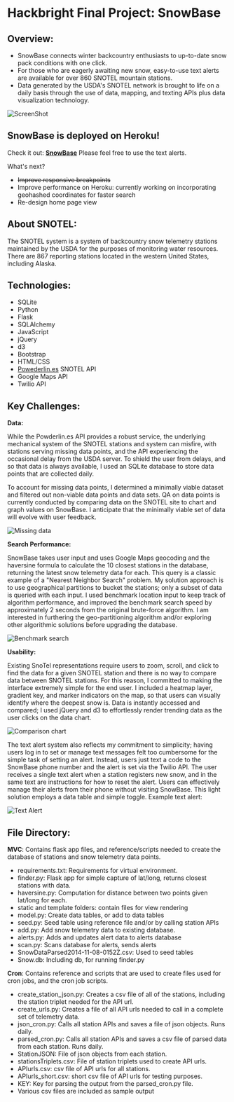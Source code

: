 Hackbright Final Project: SnowBase
============================================

<h2>Overview:</h2>

<p></p>
<ul><li>SnowBase connects winter backcountry enthusiasts to up-to-date snow pack conditions with one click.</li>
<li>For those who are eagerly awaiting new snow, easy-to-use text alerts are available for over 860 SNOTEL mountain stations.</li>
<li>Data generated by the USDA's SNOTEL network is brought to life on a daily basis through the use of data, mapping, and texting APIs plus data visualization technology.</li></ul>

![ScreenShot](https://raw.githubusercontent.com/Piera/Project/master/MVC/ScreenShot.png)

<p></p>

<h2>SnowBase is deployed on Heroku!</h2>
Check it out: <strong><a href=http://snowbase-project.herokuapp.com/>SnowBase</a></strong>
Please feel free to use the text alerts.

What's next?
<ul><li><strike>Improve responsive breakpoints</strike></li>
<li>Improve performance on Heroku: currently working on incorporating geohashed coordinates for faster search</li>
<li>Re-design home page view</li></ul>

<h2>About SNOTEL:</h2>
The SNOTEL system is a system of backcountry snow telemetry stations maintained by the USDA for the purposes of monitoring water resources.  There are 867 reporting stations located in the western United States, including Alaska.  

<p></p>
<h2>Technologies:</h2>
<p></p>
<ul><li>SQLite</li>
<li>Python</li>
<li>Flask</li>
<li>SQLAlchemy</li>
<li>JavaScript</li>
<li>jQuery</li>
<li>d3</li>
<li>Bootstrap</li>
<li>HTML/CSS</li>
<li><a href=http://powderlin.es/api.html>Powederlin.es</a> SNOTEL API</li>
<li>Google Maps API</li>
<li>Twilio API</li></ul>

<h2>Key Challenges:</h2>

<strong>Data:</strong> 

While the Powderlin.es API provides a robust service, the underlying mechanical system of the SNOTEL stations and system can misfire, with stations serving missing data points, and the API experiencing the occasional delay from the USDA server. To shield the user from delays, and so that data is always available, I used an SQLite database to store data points that are collected daily.  

To account for missing data points, I determined a minimally viable dataset and filtered out non-viable data points and data sets. QA on data points is currently conducted by comparing data on the SNOTEL site to chart and graph values on SnowBase. I anticipate that the minimally viable set of data will evolve with user feedback.

![ Missing data ](https://raw.githubusercontent.com/Piera/Project/master/MVC/Missing_data.png) 

<strong>Search Performance:</strong> 

SnowBase takes user input and uses Google Maps geocoding and the haversine formula to calculate the 10 closest stations in the database, returning the latest snow telemetry data for each.  This query is a classic example of a "Nearest Neighbor Search" problem.  My solution approach is to use geographical partitions to bucket the stations; only a subset of data is queried with each input.  I used benchmark location input to keep track of algorithm performance, and improved the benchmark search speed by approximately 2 seconds from the original brute-force algorithm.  I am interested in furthering the geo-partitioning algorithm and/or exploring other algorithmic solutions before upgrading the database.

![ Benchmark search ](https://raw.githubusercontent.com/Piera/Project/master/MVC/Benchmark_search.png)  

<strong>Usability:</strong> 

Existing SnoTel representations require users to zoom, scroll, and click to find the data for a given SNOTEL station and there is no way to compare data between SNOTEL stations. For this reason, I committed to making the interface extremely simple for the end user. I included a heatmap layer, gradient key, and marker indicators on the map, so that users can visually identify where the deepest snow is. Data is instantly accessed and compared; I used jQuery and d3 to effortlessly render trending data as the user clicks on the data chart. 

![ Comparison chart ](https://raw.githubusercontent.com/Piera/Project/master/MVC/Comparison_chart.png)  

The text alert system also reflects my commitment to simplicity; having users log in to set or manage text messages felt too cumbersome for the simple task of setting an alert.  Instead, users just text a code to the SnowBase phone number and the alert is set via the Twilio API. The user receives a single text alert when a station registers new snow, and in the same text are instructions for how to reset the alert.  Users can effectively manage their alerts from their phone without visiting SnowBase.  This light solution employs a data table and simple toggle.  Example text alert:

![ Text Alert ](https://raw.githubusercontent.com/Piera/Project/master/MVC/Text_alert.jpg)  

<p></p>

<h2>File Directory:</h2>

<p></p> 
<strong>MVC</strong>: Contains flask app files, and reference/scripts needed to create the database of stations and snow telemetry data points.
<p></p>
<ul><li>requirements.txt: Requirements for virtual environment.</li>
<li>finder.py: Flask app for simple capture of lat/long, returns closest stations with data.</li>
<li>haversine.py: Computation for distance between two points given lat/long for each.</li>
<li>static and template folders: contain files for view rendering</li>
<li>model.py:  Create data tables, or add to data tables</li>
<li>seed.py: Seed table using reference file and/or by calling station APIs</li>
<li>add.py: Add snow telemetry data to existing database.</li>
<li>alerts.py: Adds and updates alert data to alerts database
<li>scan.py: Scans database for alerts, sends alerts
<li>SnowDataParsed2014-11-08-0152Z.csv: Used to seed tables</li>
<li>Snow.db: Including db, for running finder.py</li></ul>

<p></p>
<strong>Cron</strong>: Contains reference and scripts that are used to create files used for cron jobs, and the cron job scripts.
<p></p>
<ul><li>create_station_json.py: Creates a csv file of all of the stations, including the station triplet needed for the API url.</li>
<li>create_urls.py: Creates a file of all API urls needed to call in a complete set of telemetry data.</li>
<li>json_cron.py: Calls all station APIs and saves a file of json objects. Runs daily.</li>
<li>parsed_cron.py: Calls all station APIs and saves a csv file of parsed data from each station. Runs daily.</li>
<li>StationJSON: File of json objects from each station.</li>
<li>stationsTriplets.csv: File of station triplets used to create API urls.</li>
<li>APIurls.csv: csv file of API urls for all stations.</li>
<li>APIurls_short.csv:  short csv file of API urls for testing purposes.</li>
<li>KEY: Key for parsing the output from the parsed_cron.py file.</li>
<li>Various csv files are included as sample output</li></ul>



